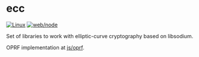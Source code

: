 # ecc

[![Linux](https://github.com/aldenml/ecc/actions/workflows/linux.yml/badge.svg?branch=master)](https://github.com/aldenml/ecc/actions/workflows/linux.yml)
[![web/node](https://github.com/aldenml/ecc/actions/workflows/js.yml/badge.svg?branch=master)](https://github.com/aldenml/ecc/actions/workflows/js.yml)

Set of libraries to work with elliptic-curve cryptography based on libsodium.

OPRF implementation at [js/oprf](js/oprf).

